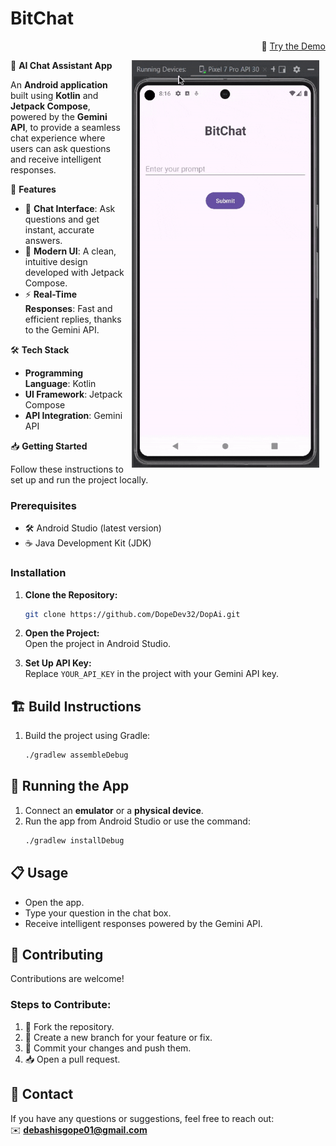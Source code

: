 # BitChat

<p align="right">🌟 <a href="https://appetize.io/app/b_asoy3h3r3k4dgojrdqujetjkni" target="_blank">Try the Demo</a></p>


<a href="https://appetize.io/app/b_asoy3h3r3k4dgojrdqujetjkni">
<img src="media/bitchatApp.gif" 
width="300" hspace="10" align="right">
</a>


🤖 **AI Chat Assistant App** 

An **Android application** built using **Kotlin** and **Jetpack Compose**, powered by the **Gemini API**, to provide a seamless chat experience where users can ask questions and receive intelligent responses.


 🚀 **Features**  

* 💬 **Chat Interface**: Ask questions and get instant, accurate answers.  
* 🎨 **Modern UI**: A clean, intuitive design developed with Jetpack Compose.  
* ⚡ **Real-Time Responses**: Fast and efficient replies, thanks to the Gemini API.  



 🛠️ **Tech Stack**  

* **Programming Language**: Kotlin  
* **UI Framework**: Jetpack Compose  
* **API Integration**: Gemini API  



 📥 **Getting Started**  

Follow these instructions to set up and run the project locally.  

### **Prerequisites**  
* 🛠️ Android Studio (latest version)  
* ☕ Java Development Kit (JDK)  

### **Installation**  
1. **Clone the Repository:**  
   ```bash  
   git clone https://github.com/DopeDev32/DopAi.git
   ```  
2. **Open the Project:**  
   Open the project in Android Studio.  

3. **Set Up API Key:**  
   Replace `YOUR_API_KEY` in the project with your Gemini API key.  


## 🏗️ **Build Instructions**  

1. Build the project using Gradle:  
   ```bash  
   ./gradlew assembleDebug  
   ```  



## 📱 **Running the App**  

1. Connect an **emulator** or a **physical device**.  
2. Run the app from Android Studio or use the command:  
   ```bash  
   ./gradlew installDebug  
   ```  



## 📋 **Usage**  

* Open the app.  
* Type your question in the chat box.  
* Receive intelligent responses powered by the Gemini API.  


<!--
## 📸 **Screenshots**  

[Include relevant screenshots or GIFs demonstrating the app’s features.]  
-->


## 🤝 **Contributing**  

Contributions are welcome!  

### **Steps to Contribute:**  
1. 🍴 Fork the repository.  
2. 🌿 Create a new branch for your feature or fix.  
3. 🔄 Commit your changes and push them.  
4. 📥 Open a pull request.  



## 📧 **Contact**  

If you have any questions or suggestions, feel free to reach out:  
✉️ **debashisgope01@gmail.com**  








